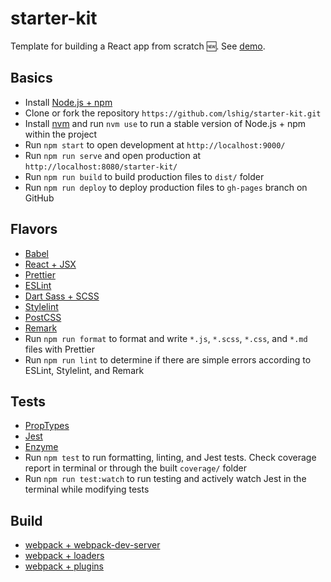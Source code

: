 # starter-kit

Template for building a React app from scratch :new:. See [demo](https://lizshigetoshi.com/starter-kit/).

## Basics

- Install [Node.js + npm](https://nodejs.org/en/)
- Clone or fork the repository `https://github.com/lshig/starter-kit.git`
- Install [nvm](https://github.com/nvm-sh/nvm) and run `nvm use` to run a stable version of Node.js + npm within the project
- Run `npm start` to open development at `http://localhost:9000/`
- Run `npm run serve` and open production at `http://localhost:8080/starter-kit/`
- Run `npm run build` to build production files to `dist/` folder
- Run `npm run deploy` to deploy production files to `gh-pages` branch on GitHub

## Flavors

- [Babel](https://babeljs.io/)
- [React + JSX](https://reactjs.org/docs/introducing-jsx.html)
- [Prettier](https://prettier.io/)
- [ESLint](https://eslint.org/)
- [Dart Sass + SCSS](https://sass-lang.com/dart-sass)
- [Stylelint](https://stylelint.io/)
- [PostCSS](https://postcss.org/)
- [Remark](https://github.com/remarkjs/remark-lint)
- Run `npm run format` to format and write `*.js`, `*.scss`, `*.css`, and `*.md` files with Prettier
- Run `npm run lint` to determine if there are simple errors according to ESLint, Stylelint, and Remark

## Tests

- [PropTypes](https://www.npmjs.com/package/prop-types)
- [Jest](https://facebook.github.io/jest/docs/api.html)
- [Enzyme](http://airbnb.io/enzyme/docs/api/index.html)
- Run `npm test` to run formatting, linting, and Jest tests. Check coverage report in terminal or through the built `coverage/` folder
- Run `npm run test:watch` to run testing and actively watch Jest in the terminal while modifying tests

## Build

- [webpack + webpack-dev-server](https://webpack.js.org/configuration/dev-server/#devserver)
- [webpack + loaders](https://webpack.js.org/loaders/)
- [webpack + plugins](https://webpack.js.org/plugins/)
